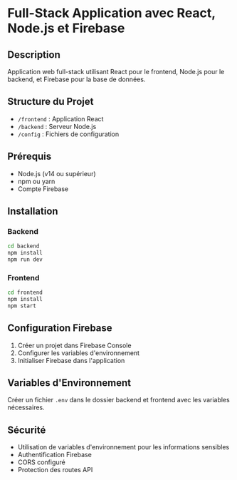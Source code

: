 # Full-Stack Application avec React, Node.js et Firebase

## Description
Application web full-stack utilisant React pour le frontend, Node.js pour le backend, et Firebase pour la base de données.

## Structure du Projet
- `/frontend` : Application React
- `/backend` : Serveur Node.js
- `/config` : Fichiers de configuration

## Prérequis
- Node.js (v14 ou supérieur)
- npm ou yarn
- Compte Firebase

## Installation

### Backend
```bash
cd backend
npm install
npm run dev
```

### Frontend
```bash
cd frontend
npm install
npm start
```

## Configuration Firebase
1. Créer un projet dans Firebase Console
2. Configurer les variables d'environnement
3. Initialiser Firebase dans l'application

## Variables d'Environnement
Créer un fichier `.env` dans le dossier backend et frontend avec les variables nécessaires.

## Sécurité
- Utilisation de variables d'environnement pour les informations sensibles
- Authentification Firebase
- CORS configuré
- Protection des routes API

